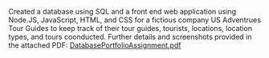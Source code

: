 Created a database using SQL and a front end web application using Node.JS, JavaScript, HTML, and CSS for a fictious company US Adventrues Tour Guides to keep track of their tour guides, tourists, locations, location types, and tours coonducted.
Further details and screenshots provided in the attached PDF: 
[DatabasePortfolioAssignment.pdf](https://github.com/user-attachments/files/16397227/DatabasePortfolioAssignment.pdf)
